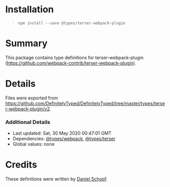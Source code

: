 # Installation
> `npm install --save @types/terser-webpack-plugin`

# Summary
This package contains type definitions for terser-webpack-plugin (https://github.com/webpack-contrib/terser-webpack-plugin).

# Details
Files were exported from https://github.com/DefinitelyTyped/DefinitelyTyped/tree/master/types/terser-webpack-plugin/v2.

### Additional Details
 * Last updated: Sat, 30 May 2020 00:47:01 GMT
 * Dependencies: [@types/webpack](https://npmjs.com/package/@types/webpack), [@types/terser](https://npmjs.com/package/@types/terser)
 * Global values: none

# Credits
These definitions were written by [Daniel Schopf](https://github.com/Danscho).
